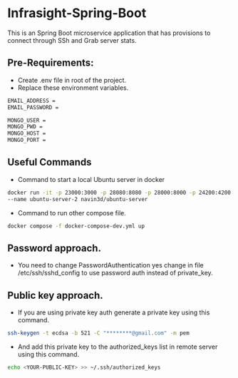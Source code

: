 # Infrasight-Spring-Boot
This is an Spring Boot microservice application that has provisions to connect through SSh and Grab server stats.

## Pre-Requirements:
- Create .env file in root of the project.
- Replace these environment variables.
```bash
EMAIL_ADDRESS = 
EMAIL_PASSWORD = 

MONGO_USER = 
MONGO_PWD = 
MONGO_HOST = 
MONGO_PORT = 
```

## Useful Commands

- Command to start a local Ubuntu server in docker
```bash
docker run -it -p 23000:3000 -p 28080:8080 -p 28000:8000 -p 24200:4200 -p 2022:22
--name ubuntu-server-2 navin3d/ubuntu-server
```
- Command to run other compose file.
```bash
docker compose -f docker-compose-dev.yml up
```

## Password approach.
- You need to change PasswordAuthentication yes change in file /etc/ssh/sshd_config to use password auth instead of private_key.

## Public key approach.
- If you are using private key auth generate a private key using this command.
```bash
ssh-keygen -t ecdsa -b 521 -C "********@gmail.com" -m pem
```
- And add this private key to the authorized_keys list in remote server using this command.
```bash
echo <YOUR-PUBLIC-KEY> >> ~/.ssh/authorized_keys
```
